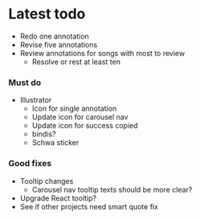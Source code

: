 # Latest todo
* Redo one annotation
* Revise five annotations
* Review annotations for songs with most to review
    * Resolve or rest at least ten

### Must do
* Illustrator
    * Icon for single annotation
    * Update icon for carousel nav
    * Update icon for success copied
    * bindis?
    * Schwa sticker

### Good fixes
* Tooltip changes
    * Carousel nav tooltip texts should be more clear?
* Upgrade React tooltip?
* See if other projects need smart quote fix